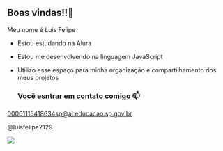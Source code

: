 ## Boas vindas!!💜

Meu nome é Luis Felipe

- Estou estudando na Alura
- Estou me desenvolvendo na linguagem JavaScript
- Utilizo esse espaço para minha organização e compartilhamento dos meus projetos

  ### Você esntrar em contato comigo 📫

00001115418634sp@al.educacao.sp.gov.br  

@luisfelipe2129

![](https://tenor.com/pt-BR/view/hu-tao-gif-23312684#:~:text=Hu%20Tao%20Sticker-,%E2%97%8F%20GIF%20SD,-%E2%97%8F%20GIF%20HD)
